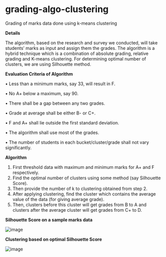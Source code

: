 # grading-algo-clustering
Grading of marks data done using k-means clustering

**Details**

The algorithm, based on the research and survey we conducted, will take students’ marks as input and assign them the grades. The algorithm is a hybrid technique which is a combination of absolute grading, relative grading and K-means clustering. For determining optimal number of clusters, we are using Silhouette method. 

**Evaluation Criteria of Algorithm**

•	Less than a minimum marks, say 33, will result in F.

•	No A+ below a maximum, say 90.

•	There shall be a gap between any two grades.

•	Grade at average shall be either B- or C+.

•	F and A+ shall lie outside the first standard deviation.

•	The algorithm shall use most of the grades.

•	The number of students in each bucket/cluster/grade shall not vary significantly.

**Algorithm** 

1.	First threshold data with maximum and minimum marks for A+ and F respectively.
2.	Find the optimal number of clusters using some method (say Silhouette Score).
3.	Then provide the number of k to clustering obtained from step 2.
4.	After applying clustering, find the cluster which contains the average value of the data (for giving average grade).
5.	Then, clusters before this cluster will get grades from B to A and clusters after the average cluster will get grades from C+ to D.

**Silhouette Score on a sample marks data**

![image](https://user-images.githubusercontent.com/60185211/121815075-dfac5400-cc8d-11eb-934e-200f7fb7dfa3.png)

**Clustering based on optimal Silhouette Score**

![image](https://user-images.githubusercontent.com/60185211/121815091-ee930680-cc8d-11eb-9bf1-913fe139782c.png)
